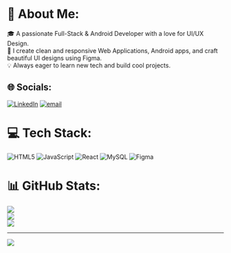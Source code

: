 # 💫 About Me:
🎓 A passionate Full-Stack & Android Developer with a love for UI/UX Design.<br>📱 I create clean and responsive Web Applications, Android apps, and craft beautiful UI designs using Figma.<br>💡 Always eager to learn new tech and build cool projects.

## 🌐 Socials:
[![LinkedIn](https://img.shields.io/badge/LinkedIn-%230077B5.svg?logo=linkedin&logoColor=white)](http://www.linkedin.com/in/hari-prashath-22032005h) 
[![email](https://img.shields.io/badge/Email-D14836?logo=gmail&logoColor=white)](mailto:hariprashath220305@gmail.com) 

# 💻 Tech Stack:
![HTML5](https://img.shields.io/badge/html5-%23E34F26.svg?style=for-the-badge&logo=html5&logoColor=white) 
![JavaScript](https://img.shields.io/badge/javascript-%23323330.svg?style=for-the-badge&logo=javascript&logoColor=%23F7DF1E) 
![React](https://img.shields.io/badge/react-%2320232a.svg?style=for-the-badge&logo=react&logoColor=%2361DAFB) 
![MySQL](https://img.shields.io/badge/mysql-4479A1.svg?style=for-the-badge&logo=mysql&logoColor=white) 
![Figma](https://img.shields.io/badge/figma-%23F24E1E.svg?style=for-the-badge&logo=figma&logoColor=white)

# 📊 GitHub Stats:
![](https://github-readme-stats.vercel.app/api?username=Itshari2005&theme=dark&hide_border=true&include_all_commits=false&count_private=false)<br/>
![](https://nirzak-streak-stats.vercel.app/?user=Itshari2005&theme=dark&hide_border=true)<br/>
![](https://github-readme-stats.vercel.app/api/top-langs/?username=Itshari2005&theme=dark&hide_border=true&include_all_commits=false&count_private=false&layout=compact)

---
[![](https://visitcount.itsvg.in/api?id=Itshari2005&icon=0&color=0)](https://visitcount.itsvg.in)

<!-- Proudly created with GPRM ( https://gprm.itsvg.in ) -->
